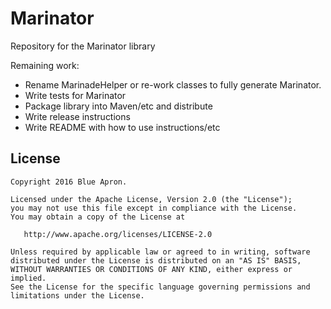 # Marinator
Repository for the Marinator library

Remaining work:
* Rename MarinadeHelper or re-work classes to fully generate Marinator.
* Write tests for Marinator
* Package library into Maven/etc and distribute
* Write release instructions
* Write README with how to use instructions/etc

## License

```
Copyright 2016 Blue Apron.

Licensed under the Apache License, Version 2.0 (the "License");
you may not use this file except in compliance with the License.
You may obtain a copy of the License at

   http://www.apache.org/licenses/LICENSE-2.0

Unless required by applicable law or agreed to in writing, software
distributed under the License is distributed on an "AS IS" BASIS,
WITHOUT WARRANTIES OR CONDITIONS OF ANY KIND, either express or implied.
See the License for the specific language governing permissions and
limitations under the License.
```


